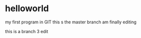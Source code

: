 # helloworld
my first program in GIT
this s the master branch am finally editing

this is a branch 3 edit
